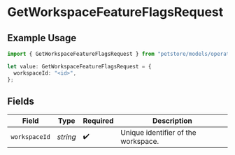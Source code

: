 # GetWorkspaceFeatureFlagsRequest

## Example Usage

```typescript
import { GetWorkspaceFeatureFlagsRequest } from "petstore/models/operations";

let value: GetWorkspaceFeatureFlagsRequest = {
  workspaceId: "<id>",
};
```

## Fields

| Field                               | Type                                | Required                            | Description                         |
| ----------------------------------- | ----------------------------------- | ----------------------------------- | ----------------------------------- |
| `workspaceId`                       | *string*                            | :heavy_check_mark:                  | Unique identifier of the workspace. |